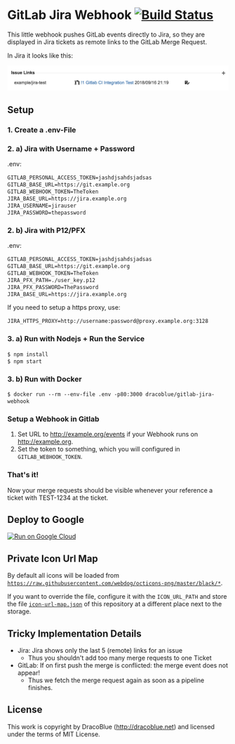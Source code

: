 # GitLab Jira Webhook [![Build Status](https://travis-ci.com/DracoBlue/gitlab-jira-webhook.svg?branch=master)](https://travis-ci.com/DracoBlue/gitlab-jira-webhook)

This little webhook pushes GitLab events directly to Jira, so they are displayed in Jira tickets as remote links to the GitLab Merge Request.


In Jira it looks like this:

![Screenshot](./screenshot.png)

## Setup

### 1. Create a .env-File

### 2. a) Jira with Username + Password

.env:
```
GITLAB_PERSONAL_ACCESS_TOKEN=jashdjsahdsjadsas
GITLAB_BASE_URL=https://git.example.org
GITLAB_WEBHOOK_TOKEN=TheToken
JIRA_BASE_URL=https://jira.example.org
JIRA_USERNAME=jirauser
JIRA_PASSWORD=thepassword
```

### 2. b) Jira with P12/PFX

.env:
```
GITLAB_PERSONAL_ACCESS_TOKEN=jashdjsahdsjadsas
GITLAB_BASE_URL=https://git.example.org
GITLAB_WEBHOOK_TOKEN=TheToken
JIRA_PFX_PATH=./user_key.p12
JIRA_PFX_PASSWORD=ThePassword
JIRA_BASE_URL=https://jira.example.org
```

If you need to setup a https proxy, use:
```
JIRA_HTTPS_PROXY=http://username:password@proxy.example.org:3128
```

### 3. a) Run with Nodejs + Run the Service

```console
$ npm install
$ npm start
```


### 3. b) Run with Docker

```console
$ docker run --rm --env-file .env -p80:3000 dracoblue/gitlab-jira-webhook
```

### Setup a Webhook in Gitlab

1. Set URL to http://example.org/events if your Webhook runs on http://example.org.
2. Set the token to something, which you will configured in `GITLAB_WEBHOOK_TOKEN`.

### That's it!

Now your merge requests should be visible whenever your reference a ticket with TEST-1234 at the
ticket.

## Deploy to Google

[![Run on Google Cloud](https://deploy.cloud.run/button.svg)](https://deploy.cloud.run)

## Private Icon Url Map

By default all icons will be loaded from [`https://raw.githubusercontent.com/webdog/octicons-png/master/black/*`](https://github.com/webdog/octicons-png/tree/master/black).

If you want to override the file, configure it with the `ICON_URL_PATH` and store the file
[`icon-url-map.json`](icon-url-map.json)
of this repository at a different place next to the storage.

## Tricky Implementation Details

- Jira: Jira shows only the last 5 (remote) links for an issue
  - Thus you shouldn't add too many merge requests to one Ticket
- GitLab: If on first push the merge is conflicted: the merge event does not appear!
  - Thus we fetch the merge request again as soon as a pipeline finishes.

## License

This work is copyright by DracoBlue (<http://dracoblue.net>) and licensed under the terms of MIT License.
